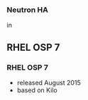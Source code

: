 ### Neutron HA
in
## RHEL OSP 7


### RHEL OSP 7

-   released August 2015
-   based on Kilo


<!-- .slide: data-background-image="images/assaf/09.svg" data-background-size="contain" -->


<!-- .slide: data-background-image="images/assaf/10.svg" data-background-size="contain" -->


<!-- .slide: data-background-image="images/assaf/11.svg" data-background-size="contain" -->


<!-- .slide: data-background-image="images/assaf/12.svg" data-background-size="contain" -->
